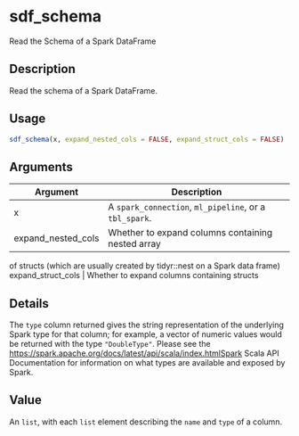 # sdf_schema


Read the Schema of a Spark DataFrame




## Description

Read the schema of a Spark DataFrame.





## Usage
```r
sdf_schema(x, expand_nested_cols = FALSE, expand_struct_cols = FALSE)
```




## Arguments


Argument      |Description
------------- |----------------
x | A ``spark_connection``, ``ml_pipeline``, or a ``tbl_spark``.
expand_nested_cols | Whether to expand columns containing nested array
of structs (which are usually created by tidyr::nest on a Spark data frame)
expand_struct_cols | Whether to expand columns containing structs




## Details

The ``type`` column returned gives the string representation of the
underlying Spark  type for that column; for example, a vector of numeric
values would be returned with the type ``"DoubleType"``. Please see the
https://spark.apache.org/docs/latest/api/scala/index.htmlSpark Scala API Documentation
for information on what types are available and exposed by Spark.





## Value

An  ``list``, with each ``list`` element describing the
  ``name`` and ``type`` of a column.





